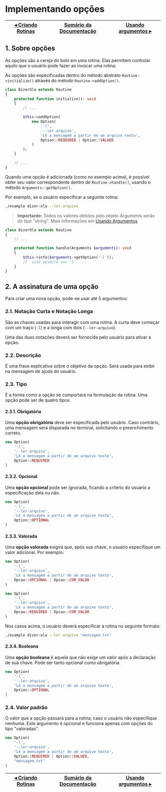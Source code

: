 # Implementando opções

[◂ Criando Rotinas](04-criando-rotinas.md) | [Sumário da Documentação](indice.md) | [Usando argumentos ▸](06-usando-os-argumentos.md)
-- | -- | --

## 1. Sobre opções

As opções são a cereja do bolo em uma rotina. Elas permitem controlar aquilo que
o usuário pode fazer ao invocar uma rotina.

As opções são especificadas dentro do método abstrato `Routine->initialize()`
através do método `Routine->addOption()`.

```php
class DizerOla extends Routine
{
    protected function initialize(): void
    {
        // ...

        $this->addOption(
            new Option(
                '-l',
                '--ler-arquivo',
                'Lê a mensagem a partir de um arquivo texto',
                Option::REQUIRED | Option::VALUED
            )
        );
    }

    // ...
}
```

Quando uma opção é adicionada (como no exemplo acima), é possível obter seu valor
correspondente dentro de `Routine->handle()`, usando o método `Arguments::getOption()`.

Por exemplo, se o usuário especificar a seguinte rotina:

```bash
./example dizer-ola --ler-arquivo
```

> **Importante:** Todos os valores obtidos pelo objeto Arguments serão do tipo
"string". Mais informações em [Usando Argumentos](06-usando-os-argumentos.md)

```php
class DizerOla extends Routine
{
    // ...

    protected function handle(Arguments $arguments): void
    {
        $this->info($arguments->getOption('-l'));
        //  isso exibirá === '1'
    }
}
```

## 2. A assinatura de uma opção

Para criar uma nova opção, pode-se usar até 5 argumentos:

### 2.1. Notação Curta e Notação Longa

São as chaves usadas para interagir com uma rotina. A curta deve começar com um traço (`-l`) e a longa com dois (`--ler-arquivo`).

Uma das duas notações deverá ser fornecida pelo usuário para ativar a opção.

### 2.2. Descrição

É uma frase explicativa sobre o objetivo da opção. Será usada para exibir na mensagem de ajuda do usuário.

### 2.3. Tipo

É a forma como a opção se comportará na formulação da rotina.
Uma opção pode ser de quatro tipos:

#### 2.3.1. Obrigatória

Uma **opção obrigatória** deve ser especificada pelo usuário. Caso contrário, uma mensagem será disparada no terminal, solicitando o preenchimento correto.

```php
new Option(
    '-l',
    '--ler-arquivo',
    'Lê a mensagem a partir de um arquivo texto',
    Option::REQUIRED
)
```

#### 2.3.2. Opcional

Uma **opção opcional** pode ser ignorada, ficando a critério do usuario a especificação dela ou não.

```php
new Option(
    '-l',
    '--ler-arquivo',
    'Lê a mensagem a partir de um arquivo texto',
    Option::OPTIONAL
)
```

#### 2.3.3. Valorada

Uma **opção valorada** exigirá que, após sua chave, o usuário especifique um valor adicional. Por exemplo:

```php
new Option(
    '-l',
    '--ler-arquivo',
    'Lê a mensagem a partir de um arquivo texto',
    Opcao::OPCIONAL | Opcao::COM_VALOR
)
```

```php
new Option(
    '-l',
    '--ler-arquivo',
    'Lê a mensagem a partir de um arquivo texto',
    Opcao::REQUIRED | Opcao::COM_VALOR
)
```

Nos casos acima, o usuário deverá especificar a rotina no seguinte formato:

```bash
./example dizer-ola --ler-arquivo "mensagem.txt"
```

#### 2.3.4. Booleana

Uma **opção booleana** é aquela que não exige um valor após a declaração de sua chave. Pode ser tanto opcional como obrigatória.

```php
new Option(
    '-l',
    '--ler-arquivo',
    'Lê a mensagem a partir de um arquivo texto',
    Option::OPTIONAL
)
```

### 2.4. Valor padrão

O valor que a opção passará para a rotina, caso o usuário não especifique nenhuma.
Este argumento é opcional e funciona apenas com opções do tipo "valoradas".

```php
new Option(
    '-l',
    '--ler-arquivo',
    'Lê a mensagem a partir de um arquivo texto',
    Option::REQUIRED | Option::VALUED,
    "mensagem.txt"
)
```

[◂ Criando Rotinas](04-criando-rotinas.md) | [Sumário da Documentação](indice.md) | [Usando argumentos ▸](06-usando-os-argumentos.md)
-- | -- | --
